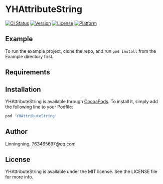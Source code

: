 # YHAttributeString

[![CI Status](https://img.shields.io/travis/Linningning/YHAttributeString.svg?style=flat)](https://travis-ci.org/Linningning/YHAttributeString)
[![Version](https://img.shields.io/cocoapods/v/YHAttributeString.svg?style=flat)](https://cocoapods.org/pods/YHAttributeString)
[![License](https://img.shields.io/cocoapods/l/YHAttributeString.svg?style=flat)](https://cocoapods.org/pods/YHAttributeString)
[![Platform](https://img.shields.io/cocoapods/p/YHAttributeString.svg?style=flat)](https://cocoapods.org/pods/YHAttributeString)

## Example

To run the example project, clone the repo, and run `pod install` from the Example directory first.

## Requirements

## Installation

YHAttributeString is available through [CocoaPods](https://cocoapods.org). To install
it, simply add the following line to your Podfile:

```ruby
pod 'YHAttributeString'
```

## Author

Linningning, 763465697@qq.com

## License

YHAttributeString is available under the MIT license. See the LICENSE file for more info.
